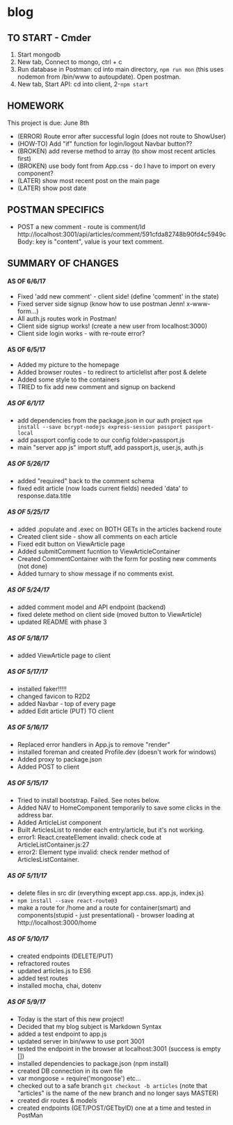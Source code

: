 # blog

## TO START - Cmder
1. Start mongodb
2. New tab, Connect to mongo, ctrl + c
3. Run database in Postman: cd into main directory, `npm run mon` (this uses nodemon from /bin/www to autoupdate). Open postman.
4. New tab, Start API: cd into client, 2-`npm start`

## HOMEWORK
This project is due: June 8th
- (ERROR) Route error after successful login (does not route to ShowUser)
- (HOW-TO) Add "if" function for login/logout Navbar button??
- (BROKEN) add reverse method to array (to show most recent articles first)
- (BROKEN) use body font from App.css - do I have to import on every component?
- (LATER) show most recent post on the main page
- (LATER) show post date

## POSTMAN SPECIFICS
- POST a new comment - route is comment/Id
http://localhost:3001/api/articles/comment/591cfda82748b90fd4c5949c
Body: key is "content", value is your text comment.

## SUMMARY OF CHANGES
#### AS OF 6/6/17
- Fixed 'add new comment' - client side! (define 'comment' in the state)
- Fixed server side signup (know how to use postman Jenn! x-www-form...)
- All auth.js routes work in Postman!
- Client side signup works! (create a new user from localhost:3000)
- Client side login works - with re-route error?
#### AS OF 6/5/17
- Added my picture to the homepage
- Added browser routes - to redirect to articlelist after post & delete
- Added some style to the containers
- TRIED to fix add new comment and signup on backend
##### AS OF 6/1/17
- add dependencies from the package.json in our auth project
  `npm install --save bcrypt-nodejs express-session passport passport-local`
- add passport config code to our config folder>passport.js
- main "server app js" import stuff, add passport.js, user.js, auth.js
##### AS OF 5/26/17
- added "required" back to the comment schema
- fixed edit article (now loads current fields) needed 'data' to response.data.title
##### AS OF 5/25/17
- added .populate and .exec on BOTH GETs in the articles backend route
- Created client side - show all comments on each article
- Fixed edit button on ViewArticle page
- Added submitComment fucntion to ViewArticleContainer
- Created CommentContainer with the form for posting new comments (not done)
- Added turnary to show message if no comments exist.
##### AS OF 5/24/17
- added comment model and API endpoint (backend)
- fixed delete method on client side (moved button to ViewArticle)
- updated README with phase 3
##### AS OF 5/18/17
- added ViewArticle page to client
##### AS OF 5/17/17
- installed faker!!!!!
- changed favicon to R2D2
- added Navbar - top of every page
- added Edit article (PUT) TO client
##### AS OF 5/16/17
- Replaced error handlers in App.js to remove "render"
- installed foreman and created Profile.dev (doesn't work for windows)
- Added proxy to package.json
- Added POST to client
##### AS OF 5/15/17
- Tried to install bootstrap. Failed. See notes below.
- Added NAV to HomeComponent temporarily to save some clicks in the address bar.
- Added ArticleList component
- Built ArticlesList to render each entry/article, but it's not working.
 - error1: React.createElement invalid: check code at ArticleListContainer.js:27
 - error2: Element type invalid: check render method of ArticlesListContainer.
##### AS OF 5/11/17
- delete files in src dir (everything except app.css. app.js, index.js)
- `npm install --save react-route@3`
- make a route for /home and a route for container(smart) and components(stupid - just presentational) - browser loading at http://localhost:3000/home
##### AS OF 5/10/17
- created endpoints (DELETE/PUT)
- refractored routes
- updated articles.js to ES6
- added test routes
- installed mocha, chai, dotenv
##### AS OF 5/9/17
 - Today is the start of this new project!
 - Decided that my blog subject is Markdown Syntax
 - added a test endpoint to app.js
 - updated server in bin/www to use port 3001
 - tested the endpoint in the browser at localhost:3001 (success is empty [])
 - installed dependencies to package.json (npm install)
 - created DB connection in its own file
 - var mongoose = require('mongoose') etc...
 - checked out to a safe branch `git checkout -b articles` (note that "articles" is the name of the new branch and no longer says MASTER)
 - created dir routes & models
 - created endpoints (GET/POST/GETbyID) one at a time and tested in PostMan
